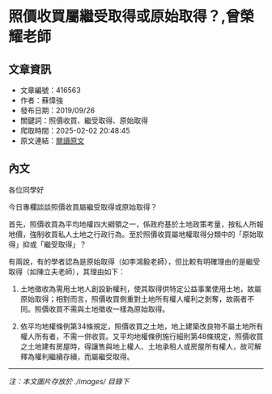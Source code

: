 # 照價收買屬繼受取得或原始取得？,曾榮耀老師

## 文章資訊
- 文章編號：416563
- 作者：蘇偉強
- 發布日期：2019/09/26
- 關鍵詞：照價收買、繼受取得、原始取得
- 爬取時間：2025-02-02 20:48:45
- 原文連結：[閱讀原文](https://real-estate.get.com.tw/Columns/detail.aspx?no=416563)

## 內文
各位同學好

今日專欄談談照價收買屬繼受取得或原始取得？

首先，照價收買為平均地權四大綱領之一，係政府基於土地政策考量，按私人所報地價，強制收買私人土地之行政行為。至於照價收買屬地權取得分類中的「原始取得」抑或「繼受取得」？

有兩說，有的學者認為是原始取得（如李鴻毅老師），但比較有明確理由的是繼受取得（如陳立夫老師），其理由如下：

1. 土地徵收為需用土地人創設新權利，使其取得供特定公益事業使用土地，故屬原始取得；相對而言，照價收買側重對土地所有權人權利之剝奪，故兩者不同。照價收買不需與土地徵收一樣為原始取得。

2. 依平均地權條例第34條規定，照價收買之土地，地上建築改良物不屬土地所有權人所有者，不需一併收買。又平均地權條例施行細則第48條規定，照價收買之土地建有房屋時，得讓售與地上權人、土地承租人或房屋所有權人，故可解釋為權利繼續存續，而屬繼受取得。
---
*注：本文圖片存放於 ./images/ 目錄下*

